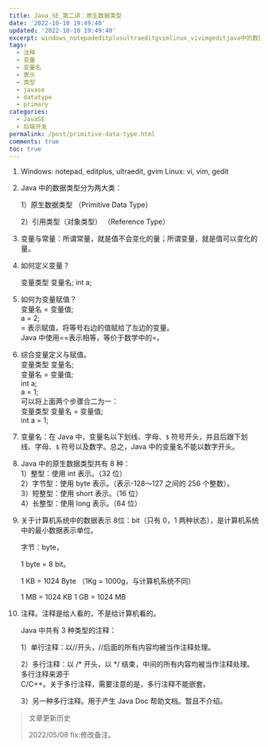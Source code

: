 ```yaml
---
title: Java_SE_第二讲：原生数据类型
date: '2022-10-10 19:49:40'
updated: '2022-10-10 19:49:40'
excerpt: windows_notepadeditplusultraeditgvimlinux_vivimgeditjava中的数据类型分为两大类_）原生数据类型（primitivedatatype））引用类型（对象类型）（referencetype）变量与常量_所谓常量就是值不会变化的量_所谓变量就是值可以变化的量。如何定义变量？变量类型变量名_inta_如何为变量赋值？变量名=变量值_a=_=表示赋值将等号右边的值赋给了左边的变量。java中使用==表示相等等价于数学中的=。综合变量定义与赋值。变量类型变量名_变
tags:
  - 注释
  - 变量
  - 变量名
  - 表示
  - 类型
  - javase
  - datatype
  - primary
categories:
  - JavaSE
  - 后端开发
permalink: /post/primitive-data-type.html
comments: true
toc: true
---
```

1. Windows: notepad, editplus, ultraedit, gvim   Linux: vi, vim, gedit
2. Java 中的数据类型分为两大类：

    1）原生数据类型 （Primitive Data Type）

    2）引用类型（对象类型） （Reference Type）
3. 变量与常量：所谓常量，就是值不会变化的量；所谓变量，就是值可以变化的量。
4. 如何定义变量？   

    变量类型 变量名;   int a;
5. 如何为变量赋值？  
    变量名 = 变量值;  
    a = 2;  
    = 表示赋值，将等号右边的值赋给了左边的变量。  
    Java 中使用==表示相等，等价于数学中的=。
6. 综合变量定义与赋值。  
    变量类型 变量名;  
    变量名 = 变量值;  
    int a;  
    a = 1;  
    可以将上面两个步骤合二为一：  
    变量类型 变量名 = 变量值;  
    int a = 1;
7. 变量名：在 Java 中，变量名以下划线、字母、`$` 符号开头，并且后跟下划线、字母、`$` 符号以及数字。总之，Java 中的变量名不能以数字开头。
8. Java 中的原生数据类型共有 8 种：  
    1）整型：使用 int 表示。（32 位）  
    2）字节型：使用 byte 表示。（表示-128～127 之间的 256 个整数）。  
    3）短整型：使用 short 表示。（16 位）  
    4）长整型：使用 long 表示。（64 位）
9. 关于计算机系统中的数据表示 8位：bit（只有 0，1 两种状态），是计算机系统中的最小数据表示单位。

    字节：byte， 

    1 byte = 8 bit。   

    1 KB = 1024 Byte （1Kg = 1000g，与计算机系统不同）   

    1 MB = 1024 KB   1 GB = 1024 MB
10. 注释。注释是给人看的，不是给计算机看的。

     Java 中共有 3 种类型的注释：   

     1）单行注释：以//开头，//后面的所有内容均被当作注释处理。  

     2）多行注释：以 /* 开头，以 */ 结束，中间的所有内容均被当作注释处理。多行注释来源于  
     C/C++。关于多行注释，需要注意的是，多行注释不能嵌套。   

     3）另一种多行注释。用于产生 Java Doc 帮助文档。暂且不介绍。

> 文章更新历史
>
> 2022/05/08 fix:修改备注。